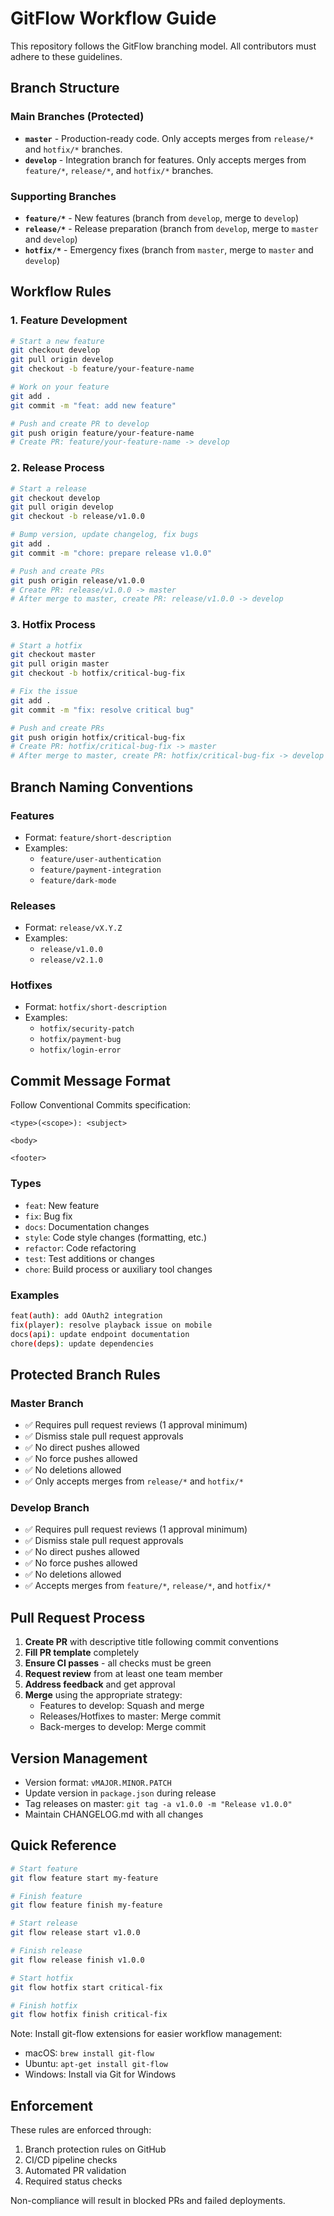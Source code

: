 # GitFlow Workflow Guide

This repository follows the GitFlow branching model. All contributors must adhere to these guidelines.

## Branch Structure

### Main Branches (Protected)
- **`master`** - Production-ready code. Only accepts merges from `release/*` and `hotfix/*` branches.
- **`develop`** - Integration branch for features. Only accepts merges from `feature/*`, `release/*`, and `hotfix/*` branches.

### Supporting Branches
- **`feature/*`** - New features (branch from `develop`, merge to `develop`)
- **`release/*`** - Release preparation (branch from `develop`, merge to `master` and `develop`)
- **`hotfix/*`** - Emergency fixes (branch from `master`, merge to `master` and `develop`)

## Workflow Rules

### 1. Feature Development
```bash
# Start a new feature
git checkout develop
git pull origin develop
git checkout -b feature/your-feature-name

# Work on your feature
git add .
git commit -m "feat: add new feature"

# Push and create PR to develop
git push origin feature/your-feature-name
# Create PR: feature/your-feature-name -> develop
```

### 2. Release Process
```bash
# Start a release
git checkout develop
git pull origin develop
git checkout -b release/v1.0.0

# Bump version, update changelog, fix bugs
git add .
git commit -m "chore: prepare release v1.0.0"

# Push and create PRs
git push origin release/v1.0.0
# Create PR: release/v1.0.0 -> master
# After merge to master, create PR: release/v1.0.0 -> develop
```

### 3. Hotfix Process
```bash
# Start a hotfix
git checkout master
git pull origin master
git checkout -b hotfix/critical-bug-fix

# Fix the issue
git add .
git commit -m "fix: resolve critical bug"

# Push and create PRs
git push origin hotfix/critical-bug-fix
# Create PR: hotfix/critical-bug-fix -> master
# After merge to master, create PR: hotfix/critical-bug-fix -> develop
```

## Branch Naming Conventions

### Features
- Format: `feature/short-description`
- Examples:
  - `feature/user-authentication`
  - `feature/payment-integration`
  - `feature/dark-mode`

### Releases
- Format: `release/vX.Y.Z`
- Examples:
  - `release/v1.0.0`
  - `release/v2.1.0`

### Hotfixes
- Format: `hotfix/short-description`
- Examples:
  - `hotfix/security-patch`
  - `hotfix/payment-bug`
  - `hotfix/login-error`

## Commit Message Format

Follow Conventional Commits specification:

```
<type>(<scope>): <subject>

<body>

<footer>
```

### Types
- `feat`: New feature
- `fix`: Bug fix
- `docs`: Documentation changes
- `style`: Code style changes (formatting, etc.)
- `refactor`: Code refactoring
- `test`: Test additions or changes
- `chore`: Build process or auxiliary tool changes

### Examples
```bash
feat(auth): add OAuth2 integration
fix(player): resolve playback issue on mobile
docs(api): update endpoint documentation
chore(deps): update dependencies
```

## Protected Branch Rules

### Master Branch
- ✅ Requires pull request reviews (1 approval minimum)
- ✅ Dismiss stale pull request approvals
- ✅ No direct pushes allowed
- ✅ No force pushes allowed
- ✅ No deletions allowed
- ✅ Only accepts merges from `release/*` and `hotfix/*`

### Develop Branch
- ✅ Requires pull request reviews (1 approval minimum)
- ✅ Dismiss stale pull request approvals
- ✅ No direct pushes allowed
- ✅ No force pushes allowed
- ✅ No deletions allowed
- ✅ Accepts merges from `feature/*`, `release/*`, and `hotfix/*`

## Pull Request Process

1. **Create PR** with descriptive title following commit conventions
2. **Fill PR template** completely
3. **Ensure CI passes** - all checks must be green
4. **Request review** from at least one team member
5. **Address feedback** and get approval
6. **Merge** using the appropriate strategy:
   - Features to develop: Squash and merge
   - Releases/Hotfixes to master: Merge commit
   - Back-merges to develop: Merge commit

## Version Management

- Version format: `vMAJOR.MINOR.PATCH`
- Update version in `package.json` during release
- Tag releases on master: `git tag -a v1.0.0 -m "Release v1.0.0"`
- Maintain CHANGELOG.md with all changes

## Quick Reference

```bash
# Start feature
git flow feature start my-feature

# Finish feature
git flow feature finish my-feature

# Start release
git flow release start v1.0.0

# Finish release
git flow release finish v1.0.0

# Start hotfix
git flow hotfix start critical-fix

# Finish hotfix
git flow hotfix finish critical-fix
```

Note: Install git-flow extensions for easier workflow management:
- macOS: `brew install git-flow`
- Ubuntu: `apt-get install git-flow`
- Windows: Install via Git for Windows

## Enforcement

These rules are enforced through:
1. Branch protection rules on GitHub
2. CI/CD pipeline checks
3. Automated PR validation
4. Required status checks

Non-compliance will result in blocked PRs and failed deployments.